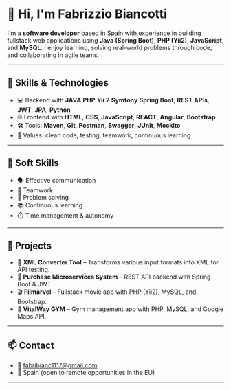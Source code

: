 # 👋 Hi, I'm Fabrizzio Biancotti

I'm a **software developer** based in Spain with experience in building fullstack web applications using **Java (Spring Boot)**, **PHP (Yii2)**, **JavaScript**, and **MySQL**. I enjoy learning, solving real-world problems through code, and collaborating in agile teams.

---

## 🧰 Skills & Technologies

- 💻 Backend with **JAVA**  **PHP** **Yii 2**  **Symfony** **Spring Boot**, **REST APIs**, **JWT**, **JPA**, **Python**
- 🌐 Frontend with **HTML**, **CSS**, **JavaScript**, **REACT**, **Angular**, **Bootstrap**
- 🛠 Tools: **Maven**, **Git**, **Postman**, **Swagger**, **JUnit**, **Mockito**
- 🧠 Values: clean code, testing, teamwork, continuous learning

---

## 🤝 Soft Skills

- 🗣️ Effective communication
- 👥 Teamwork
- 🧩 Problem solving
- 📚 Continuous learning
- ⏱️ Time management & autonomy

---

## 📂 Projects

- 🔄 **XML Converter Tool** – Transforms various input formats into XML for API testing.
- 🛒 **Purchase Microservices System** – REST API backend with Spring Boot & JWT.
- 🎬 **Filmarvel** – Fullstack movie app with PHP (Yii2), MySQL, and Bootstrap.
- 💪 **VitalWay GYM** – Gym management app with PHP, MySQL, and Google Maps API.

---

## 📫 Contact

- 📧 fabribianc1117@gmail.com  
- 📍 Spain (open to remote opportunities in the EU)

---
